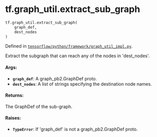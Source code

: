 <div itemscope itemtype="http://developers.google.com/ReferenceObject">
<meta itemprop="name" content="tf.graph_util.extract_sub_graph" />
<meta itemprop="path" content="Stable" />
</div>

# tf.graph_util.extract_sub_graph

``` python
tf.graph_util.extract_sub_graph(
    graph_def,
    dest_nodes
)
```



Defined in [`tensorflow/python/framework/graph_util_impl.py`](https://www.tensorflow.org/code/tensorflow/python/framework/graph_util_impl.py).

Extract the subgraph that can reach any of the nodes in 'dest_nodes'.

#### Args:

* <b>`graph_def`</b>: A graph_pb2.GraphDef proto.
* <b>`dest_nodes`</b>: A list of strings specifying the destination node names.

#### Returns:

The GraphDef of the sub-graph.


#### Raises:

* <b>`TypeError`</b>: If 'graph_def' is not a graph_pb2.GraphDef proto.